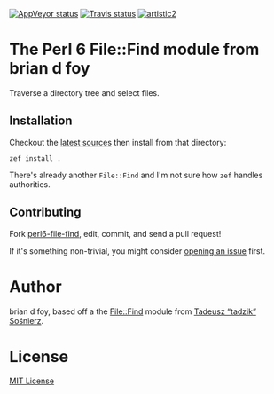 [![AppVeyor status](https://ci.appveyor.com/api/projects/status/wx190dt0yqiyixv1?svg=true)](https://ci.appveyor.com/project/briandfoy/perl6-file-find/settings) [![Travis status](https://travis-ci.org/briandfoy/perl6-file-find.svg?branch=master)](https://travis-ci.org/briandfoy/perl6-file-find) [![artistic2](https://img.shields.io/badge/license-MIT%20License-blue.svg?style=flat)](https://opensource.org/licenses/MIT)

# The Perl 6 File::Find module from brian d foy

Traverse a directory tree and select files.

## Installation

Checkout the [latest sources](https://github.com/briandfoy/perl6-file-find) then install from that directory:

	zef install .

There's already another `File::Find` and I'm not sure how `zef` handles authorities.

## Contributing

Fork [perl6-file-find](https://github.com/briandfoy/perl6-file-find), edit, commit, and send a pull request!

If it's something non-trivial, you might consider [opening an issue](https://github.com/briandfoy/perl6-file-find/issues) first.

# Author

brian d foy, based off a the [File::Find](https://github.com/tadzik/File-Find) module from
[Tadeusz “tadzik” Sośnierz](https://github.com/tadzik).

# License

[MIT License](https://opensource.org/licenses/MIT)

